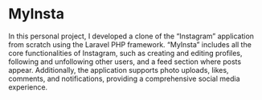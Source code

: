 # MyInsta

In this personal project, I developed a clone of the “Instagram” application from scratch using the Laravel PHP framework. “MyInsta” includes all the core functionalities of Instagram, such as creating and editing profiles, following and unfollowing other users, and a feed section where posts appear. 
Additionally, the application supports photo uploads, likes, comments, and notifications, providing a comprehensive social media experience.
